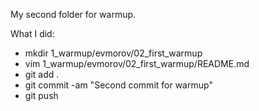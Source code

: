 My second folder for warmup.

What I did:
* mkdir 1_warmup/evmorov/02_first_warmup
* vim 1_warmup/evmorov/02_first_warmup/README.md
* git add .
* git commit -am "Second commit for warmup"
* git push

